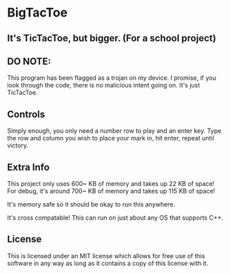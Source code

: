 # BigTacToe
## It's TicTacToe, but bigger. (For a school project)

## DO NOTE:

This program has been flagged as a trojan on my device.
I promise, if you look through the code, there is no malicious intent going on.
It's just TicTacToe.

## Controls
Simply enough, you only need a number row to play and an enter key.
Type the row and column you wish to place your mark in, hit enter, repeat until victory.

## Extra Info
This project only uses 600~ KB of memory and takes up 22 KB of space!
For debug, it's around 700~ KB of memory and takes up 115 KB of space!

It's memory safe so it should be okay to run this anywhere.

It's cross compatable! This can run on just about any OS that supports C++.

## License
This is licensed under an MIT license which allows for free use of this software
in any way as long as it contains a copy of this license with it.
